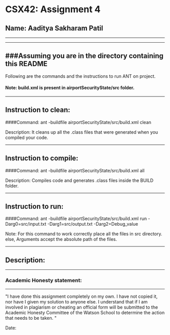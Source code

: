 # CSX42: Assignment 4
## Name: Aaditya Sakharam Patil
-----------------------------------------------------------------------
-----------------------------------------------------------------------
###Assuming you are in the directory containing this README
-----------------------------------------------------------------------

Following are the commands and the instructions to run ANT on project.
#### Note: build.xml is present in airportSecurityState/src folder.

-----------------------------------------------------------------------
## Instruction to clean:

####Command: ant -buildfile airportSecurityState/src/build.xml clean

Description: It cleans up all the .class files that were generated when 
you compiled your code.

-----------------------------------------------------------------------
## Instruction to compile:

####Command: ant -buildfile airportSecurityState/src/build.xml all

Description: Compiles code and generates .class files inside the BUILD 
folder.

-----------------------------------------------------------------------
## Instruction to run:

####Command: ant -buildfile airportSecurityState/src/build.xml run -Darg0=src/input.txt -Darg1=src/output.txt -Darg2=Debug_value

Note: For this command to work correctly place all the files in src directory. 
else, Arguments accept the absolute path of the files.

-----------------------------------------------------------------------
## Description:

-----------------------------------------------------------------------
### Academic Honesty statement:
-----------------------------------------------------------------------

"I have done this assignment completely on my own. I have not copied
it, nor have I given my solution to anyone else. I understand that if
I am involved in plagiarism or cheating an official form will be
submitted to the Academic Honesty Committee of the Watson School to
determine the action that needs to be taken. "

Date: 


